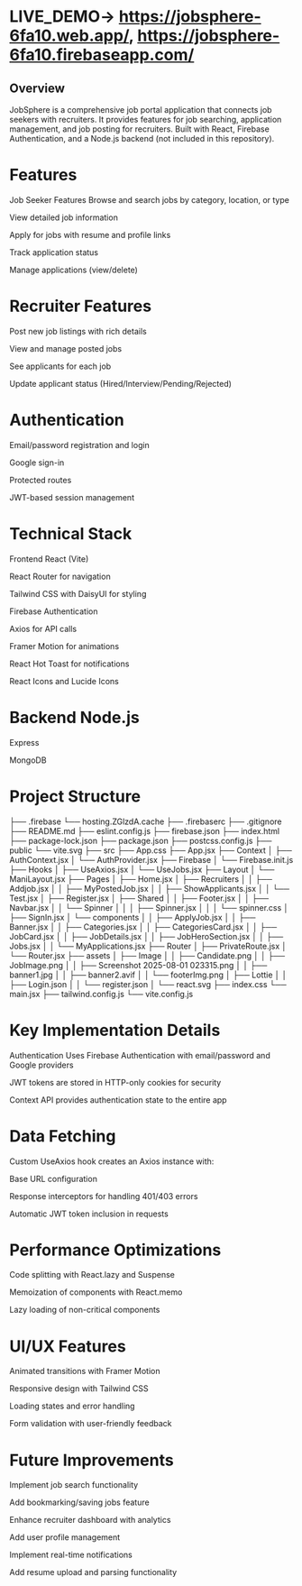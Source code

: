 # LIVE_DEMO-> https://jobsphere-6fa10.web.app/, https://jobsphere-6fa10.firebaseapp.com/ 
## Overview
 JobSphere is a comprehensive job portal application that connects job seekers with recruiters. It provides features for job searching, application management, and job posting for recruiters. Built with React, Firebase Authentication, and a Node.js backend (not included in this repository).

# Features
Job Seeker Features Browse and search jobs by category, location, or type

View detailed job information

Apply for jobs with resume and profile links

Track application status

Manage applications (view/delete)




# Recruiter Features
Post new job listings with rich details

View and manage posted jobs

See applicants for each job

Update applicant status (Hired/Interview/Pending/Rejected)




# Authentication 
Email/password registration and login

Google sign-in

Protected routes

JWT-based session management

# Technical Stack 
Frontend React (Vite)

React Router for navigation

Tailwind CSS with DaisyUI for styling

Firebase Authentication

Axios for API calls

Framer Motion for animations

React Hot Toast for notifications

React Icons and Lucide Icons





# Backend Node.js

Express

MongoDB

# Project Structure
├── .firebase
    └── hosting.ZGlzdA.cache
├── .firebaserc
├── .gitignore
├── README.md
├── eslint.config.js
├── firebase.json
├── index.html
├── package-lock.json
├── package.json
├── postcss.config.js
├── public
    └── vite.svg
├── src
    ├── App.css
    ├── App.jsx
    ├── Context
    │   ├── AuthContext.jsx
    │   └── AuthProvider.jsx
    ├── Firebase
    │   └── Firebase.init.js
    ├── Hooks
    │   ├── UseAxios.jsx
    │   └── UseJobs.jsx
    ├── Layout
    │   └── ManiLayout.jsx
    ├── Pages
    │   ├── Home.jsx
    │   ├── Recruiters
    │   │   ├── Addjob.jsx
    │   │   ├── MyPostedJob.jsx
    │   │   ├── ShowApplicants.jsx
    │   │   └── Test.jsx
    │   ├── Register.jsx
    │   ├── Shared
    │   │   ├── Footer.jsx
    │   │   ├── Navbar.jsx
    │   │   └── Spinner
    │   │   │   ├── Spinner.jsx
    │   │   │   └── spinner.css
    │   ├── SignIn.jsx
    │   └── components
    │   │   ├── ApplyJob.jsx
    │   │   ├── Banner.jsx
    │   │   ├── Categories.jsx
    │   │   ├── CategoriesCard.jsx
    │   │   ├── JobCard.jsx
    │   │   ├── JobDetails.jsx
    │   │   ├── JobHeroSection.jsx
    │   │   ├── Jobs.jsx
    │   │   └── MyApplications.jsx
    ├── Router
    │   ├── PrivateRoute.jsx
    │   └── Router.jsx
    ├── assets
    │   ├── Image
    │   │   ├── Candidate.png
    │   │   ├── JobImage.png
    │   │   ├── Screenshot 2025-08-01 023315.png
    │   │   ├── banner1.jpg
    │   │   ├── banner2.avif
    │   │   └── footerImg.png
    │   ├── Lottie
    │   │   ├── Login.json
    │   │   └── register.json
    │   └── react.svg
    ├── index.css
    └── main.jsx
├── tailwind.config.js
└── vite.config.js



# Key Implementation Details
Authentication Uses Firebase Authentication with email/password and Google providers

JWT tokens are stored in HTTP-only cookies for security

Context API provides authentication state to the entire app





# Data Fetching 
Custom UseAxios hook creates an Axios instance with:

Base URL configuration

Response interceptors for handling 401/403 errors

Automatic JWT token inclusion in requests







# Performance Optimizations
Code splitting with React.lazy and Suspense

Memoization of components with React.memo

Lazy loading of non-critical components







# UI/UX Features
Animated transitions with Framer Motion

Responsive design with Tailwind CSS

Loading states and error handling

Form validation with user-friendly feedback




# Future Improvements
Implement job search functionality

Add bookmarking/saving jobs feature

Enhance recruiter dashboard with analytics

Add user profile management

Implement real-time notifications

Add resume upload and parsing functionality
